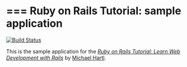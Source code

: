 ===
Ruby on Rails Tutorial: sample application
===

[![Build Status](https://travis-ci.org/scripttease/sample_app.svg?branch=master)](https://travis-ci.org/scripttease/sample_app)

This is the sample application for the
[*Ruby on Rails Tutorial:
Learn Web Development with Rails*](http://www.railstutorial.org/)
by [Michael Hartl](http://www.michaelhartl.com/).
